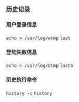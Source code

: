 ### 历史记录

#### 用户登录信息

`echo > /var/log/wtmp`
`last`

#### 登陆失败信息

`echo > /var/log/btmp`
`lastb`

#### 历史执行命令
`history -c`
`history`


